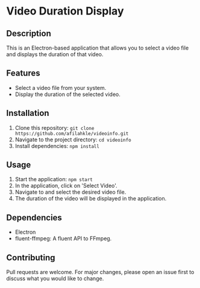 # Video Duration Display

## Description

This is an Electron-based application that allows you to select a video file and displays the duration of that video.

## Features

- Select a video file from your system.
- Display the duration of the selected video.

## Installation

1. Clone this repository: `git clone https://github.com/afilahkle/videoinfo.git`
2. Navigate to the project directory: `cd videoinfo`
3. Install dependencies: `npm install`

## Usage

1. Start the application: `npm start`
2. In the application, click on 'Select Video'.
3. Navigate to and select the desired video file.
4. The duration of the video will be displayed in the application.

## Dependencies

- Electron
- fluent-ffmpeg: A fluent API to FFmpeg.

## Contributing

Pull requests are welcome. For major changes, please open an issue first to discuss what you would like to change.

